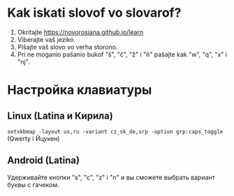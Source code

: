 # Kak iskati slovof vo slovarof?


1. Okritajte https://novorosiana.github.io/learn
2. Viberajte vaš jeziko.
3. Pišajte vaš slovo vo verha storono.
4. Pri ne moganio pašanio bukof "š", "č", "ž" i "ň" pašajte kak "w", "q", "x" i "nj".

# Настройка клавиатуры
## Linux (Latina и Кирила)
```setxkbmap -layout us,ru -variant cz_sk_de,srp -option grp:caps_toggle``` 
(Qwerty i Йцукен)
## Android (Latina)
Удерживайте кнопки "s", "c", "z" i "n" и вы сможете выбрать вариант буквы с гачеком.


